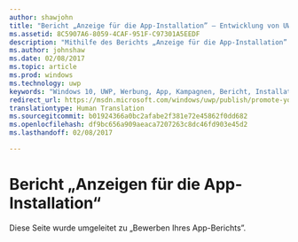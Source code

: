 ```yaml
---
author: shawjohn
title: "Bericht „Anzeige für die App-Installation” – Entwicklung von UWP-Apps"
ms.assetid: 8C5907A6-8059-4CAF-951F-C97301A5EEDF
description: "Mithilfe des Berichts „Anzeige für die App-Installation” im Windows Dev Center-Dashboard können Sie sehen, wie Ihre App-Werbekampagnen funktionieren."
ms.author: johnshaw
ms.date: 02/08/2017
ms.topic: article
ms.prod: windows
ms.technology: uwp
keywords: "Windows 10, UWP, Werbung, App, Kampagnen, Bericht, Installationen"
redirect_url: https://msdn.microsoft.com/windows/uwp/publish/promote-your-app-report
translationtype: Human Translation
ms.sourcegitcommit: b01924366a0bc2afabe2f381e72e45862f0dd682
ms.openlocfilehash: df9bc656a909aeaca7207263c8dc46fd903e45d2
ms.lasthandoff: 02/08/2017

---
```


# <a name="app-install-ads-report"></a>Bericht „Anzeigen für die App-Installation“
 
Diese Seite wurde umgeleitet zu „Bewerben Ihres App-Berichts”.
 

